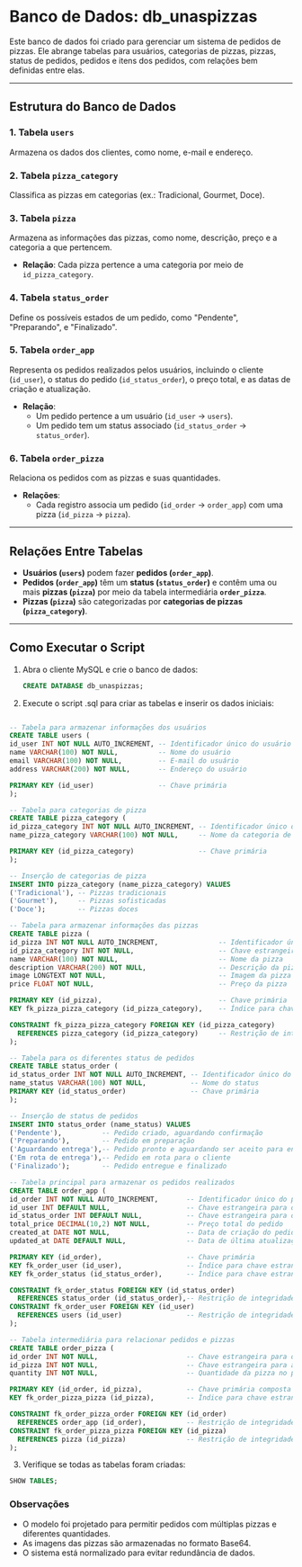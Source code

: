# Banco de Dados: db_unaspizzas

Este banco de dados foi criado para gerenciar um sistema de pedidos de pizzas. Ele abrange tabelas para usuários, categorias de pizzas, pizzas, status de pedidos, pedidos e itens dos pedidos, com relações bem definidas entre elas.

---

## Estrutura do Banco de Dados

### 1. **Tabela `users`**
Armazena os dados dos clientes, como nome, e-mail e endereço.

### 2. **Tabela `pizza_category`**
Classifica as pizzas em categorias (ex.: Tradicional, Gourmet, Doce).

### 3. **Tabela `pizza`**
Armazena as informações das pizzas, como nome, descrição, preço e a categoria a que pertencem.

- **Relação**: Cada pizza pertence a uma categoria por meio de `id_pizza_category`.

### 4. **Tabela `status_order`**
Define os possíveis estados de um pedido, como "Pendente", "Preparando", e "Finalizado".

### 5. **Tabela `order_app`**
Representa os pedidos realizados pelos usuários, incluindo o cliente (`id_user`), o status do pedido (`id_status_order`), o preço total, e as datas de criação e atualização.

- **Relação**: 
  - Um pedido pertence a um usuário (`id_user` → `users`).
  - Um pedido tem um status associado (`id_status_order` → `status_order`).

### 6. **Tabela `order_pizza`**
Relaciona os pedidos com as pizzas e suas quantidades.

- **Relações**:
  - Cada registro associa um pedido (`id_order` → `order_app`) com uma pizza (`id_pizza` → `pizza`).

---

## Relações Entre Tabelas

- **Usuários (`users`)** podem fazer **pedidos (`order_app`)**.
- **Pedidos (`order_app`)** têm um **status (`status_order`)** e contêm uma ou mais **pizzas (`pizza`)** por meio da tabela intermediária **`order_pizza`**.
- **Pizzas (`pizza`)** são categorizadas por **categorias de pizzas (`pizza_category`)**.

---

## Como Executar o Script

1. Abra o cliente MySQL e crie o banco de dados:
   ```sql
   CREATE DATABASE db_unaspizzas;
   ```

2. Execute o script .sql para criar as tabelas e inserir os dados iniciais:
  ```sql

  -- Tabela para armazenar informações dos usuários
  CREATE TABLE users (
  id_user INT NOT NULL AUTO_INCREMENT, -- Identificador único do usuário
  name VARCHAR(100) NOT NULL,          -- Nome do usuário
  email VARCHAR(100) NOT NULL,         -- E-mail do usuário
  address VARCHAR(200) NOT NULL,       -- Endereço do usuário

  PRIMARY KEY (id_user)                -- Chave primária
  );

  -- Tabela para categorias de pizza
  CREATE TABLE pizza_category (
  id_pizza_category INT NOT NULL AUTO_INCREMENT, -- Identificador único da categoria de pizza
  name_pizza_category VARCHAR(100) NOT NULL,     -- Nome da categoria de pizza

  PRIMARY KEY (id_pizza_category)                -- Chave primária
  );

  -- Inserção de categorias de pizza
  INSERT INTO pizza_category (name_pizza_category) VALUES
  ('Tradicional'), -- Pizzas tradicionais
  ('Gourmet'),     -- Pizzas sofisticadas
  ('Doce');        -- Pizzas doces

  -- Tabela para armazenar informações das pizzas
  CREATE TABLE pizza (
  id_pizza INT NOT NULL AUTO_INCREMENT,               -- Identificador único da pizza
  id_pizza_category INT NOT NULL,                     -- Chave estrangeira para a categoria da pizza
  name VARCHAR(100) NOT NULL,                         -- Nome da pizza
  description VARCHAR(200) NOT NULL,                  -- Descrição da pizza
  image LONGTEXT NOT NULL,                            -- Imagem da pizza (armazenada como base64)
  price FLOAT NOT NULL,                               -- Preço da pizza

  PRIMARY KEY (id_pizza),                             -- Chave primária
  KEY fk_pizza_pizza_category (id_pizza_category),    -- Índice para chave estrangeira

  CONSTRAINT fk_pizza_pizza_category FOREIGN KEY (id_pizza_category)
    REFERENCES pizza_category (id_pizza_category)     -- Restrição de integridade referencial
  );

  -- Tabela para os diferentes status de pedidos
  CREATE TABLE status_order (
  id_status_order INT NOT NULL AUTO_INCREMENT, -- Identificador único do status
  name_status VARCHAR(100) NOT NULL,           -- Nome do status
  PRIMARY KEY (id_status_order)                -- Chave primária
  );

  -- Inserção de status de pedidos
  INSERT INTO status_order (name_status) VALUES
  ('Pendente'),          -- Pedido criado, aguardando confirmação
  ('Preparando'),        -- Pedido em preparação
  ('Aguardando entrega'),-- Pedido pronto e aguardando ser aceito para entrega
  ('Em rota de entrega'),-- Pedido em rota para o cliente
  ('Finalizado');        -- Pedido entregue e finalizado

  -- Tabela principal para armazenar os pedidos realizados
  CREATE TABLE order_app (
  id_order INT NOT NULL AUTO_INCREMENT,       -- Identificador único do pedido
  id_user INT DEFAULT NULL,                   -- Chave estrangeira para o usuário que fez o pedido
  id_status_order INT DEFAULT NULL,           -- Chave estrangeira para o status do pedido
  total_price DECIMAL(10,2) NOT NULL,         -- Preço total do pedido
  created_at DATE NOT NULL,                   -- Data de criação do pedido
  updated_at DATE DEFAULT NULL,               -- Data de última atualização do pedido

  PRIMARY KEY (id_order),                     -- Chave primária
  KEY fk_order_user (id_user),                -- Índice para chave estrangeira do usuário
  KEY fk_order_status (id_status_order),      -- Índice para chave estrangeira do status

  CONSTRAINT fk_order_status FOREIGN KEY (id_status_order)
    REFERENCES status_order (id_status_order),-- Restrição de integridade para status
  CONSTRAINT fk_order_user FOREIGN KEY (id_user)
    REFERENCES users (id_user)                -- Restrição de integridade para usuários
  );

  -- Tabela intermediária para relacionar pedidos e pizzas
  CREATE TABLE order_pizza (
  id_order INT NOT NULL,                      -- Chave estrangeira para o pedido
  id_pizza INT NOT NULL,                      -- Chave estrangeira para a pizza
  quantity INT NOT NULL,                      -- Quantidade da pizza no pedido

  PRIMARY KEY (id_order, id_pizza),           -- Chave primária composta
  KEY fk_order_pizza_pizza (id_pizza),        -- Índice para chave estrangeira da pizza

  CONSTRAINT fk_order_pizza_order FOREIGN KEY (id_order)
    REFERENCES order_app (id_order),          -- Restrição de integridade para pedidos
  CONSTRAINT fk_order_pizza_pizza FOREIGN KEY (id_pizza)
    REFERENCES pizza (id_pizza)               -- Restrição de integridade para pizzas
  );

  ```

3. Verifique se todas as tabelas foram criadas:

  ```sql
  SHOW TABLES;
  ```

### Observações
- O modelo foi projetado para permitir pedidos com múltiplas pizzas e diferentes quantidades.
- As imagens das pizzas são armazenadas no formato Base64.
- O sistema está normalizado para evitar redundância de dados.